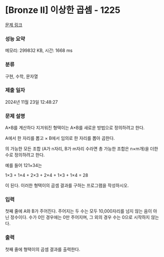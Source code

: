 # [Bronze II] 이상한 곱셈 - 1225 

[문제 링크](https://www.acmicpc.net/problem/1225) 

### 성능 요약

메모리: 299832 KB, 시간: 1668 ms

### 분류

구현, 수학, 문자열

### 제출 일자

2024년 11월 23일 12:48:27

### 문제 설명

<p>A×B를 계산하다 지겨워진 형택이는 A×B를 새로운 방법으로 정의하려고 한다.</p>

<p>A에서 한 자리를 뽑고 × B에서 임의로 한 자리를 뽑아 곱한다.</p>

<p>의 가능한 모든 조합 (A가 n자리, B가 m자리 수라면 총 가능한 조합은 n×m개)을 더한 수로 정의하려고 한다.</p>

<p>예를 들어 121×34는</p>

<p>1×3 + 1×4 + 2×3 + 2×4 + 1×3 + 1×4 = 28</p>

<p>이 된다. 이러한 형택이의 곱셈 결과를 구하는 프로그램을 작성하시오.</p>

### 입력 

 <p>첫째 줄에 A와 B가 주어진다. 주어지는 두 수는 모두 10,000자리를 넘지 않는 음이 아닌 정수이다. 수가 0인 경우에는 0만 주어지며, 그 외의 경우 수는 0으로 시작하지 않는다.</p>

### 출력 

 <p>첫째 줄에 형택이의 곱셈 결과를 출력한다.</p>

